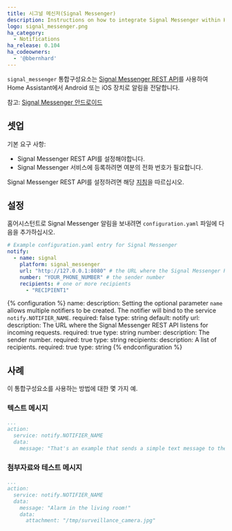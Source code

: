 ```yaml
---
title: 시그널 메신저(Signal Messenger)
description: Instructions on how to integrate Signal Messenger within Home Assistant.
logo: signal_messenger.png
ha_category:
  - Notifications
ha_release: 0.104
ha_codeowners:
  - '@bbernhard'
---
```


`signal_messenger` 통합구성요소는 [Signal Messenger REST API](https://github.com/bbernhard/signal-cli-rest-api)를 사용하여 Home Assistant에서 Android 또는 iOS 장치로 알림을 전달합니다.

참고: [Signal Messenger 안드로이드](https://play.google.com/store/apps/details?id=org.thoughtcrime.securesms&hl=ko)

## 셋업
 
기본 요구 사항:

- Signal Messenger REST API를 설정해야합니다.
- Signal Messenger 서비스에 등록하려면 여분의 전화 번호가 필요합니다.


Signal Messenger REST API를 설정하려면 해당 [지침](https://github.com/bbernhard/signal-cli-rest-api/blob/master/doc/HOMEASSISTANT.md)을 따르십시오.

## 설정

홈어시스턴트로 Signal Messenger 알림을 보내려면 `configuration.yaml` 파일에 다음을 추가하십시오.

```yaml
# Example configuration.yaml entry for Signal Messenger 
notify:
  - name: signal
    platform: signal_messenger
    url: "http://127.0.0.1:8080" # the URL where the Signal Messenger REST API is listening 
    number: "YOUR_PHONE_NUMBER" # the sender number
    recipients: # one or more recipients
      - "RECIPIENT1"
```

{% configuration %}
name:
  description: Setting the optional parameter `name` allows multiple notifiers to be created. The notifier will bind to the service `notify.NOTIFIER_NAME`.
  required: false
  type: string
  default: notify
url:
  description: The URL where the Signal Messenger REST API listens for incoming requests. 
  required: true
  type: string
number:
  description: The sender number.
  required: true
  type: string
recipients:
  description: A list of recipients.
  required: true
  type: string
{% endconfiguration %}

## 사례

이 통합구성요소를 사용하는 방법에 대한 몇 가지 예.

### 텍스트 메시지

```yaml
...
action:
  service: notify.NOTIFIER_NAME
  data:
    message: "That's an example that sends a simple text message to the recipients specified in the configuration.yaml"
```

### 첨부자료와 테스트 메시지

```yaml
...
action:
  service: notify.NOTIFIER_NAME
  data:
    message: "Alarm in the living room!"
    data:
      attachment: "/tmp/surveillance_camera.jpg"
```
